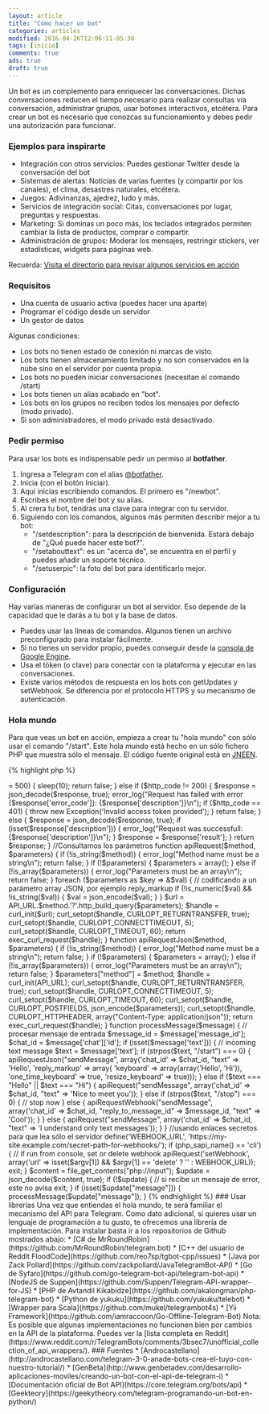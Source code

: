 ```yaml
---
layout: article
title: "Cómo hacer un bot"
categories: articles
modified: 2016-04-26T12:06:11-05:30
tags: [inicio]
comments: true
ads: true
draft: true
---
```


Un bot es un complemento para enriquecer las conversaciones. Dichas conversaciones reducen el tiempo necesario para realizar consultas vía conversación, administrar grupos, usar botones interactivos, etcétera.
Para crear un bot es necesario que conozcas su funcionamiento y debes pedir una autorización para funcionar.

### Ejemplos para inspirarte

* Integración con otros servicios: Puedes gestionar Twitter desde la conversación del bot
* Sistemas de alertas: Noticias de varias fuentes (y compartir por los canales), el clima, desastres naturales, etcétera.
* Juegos: Adivinanzas, ajedrez, ludo y más. 
* Servicios de integración social: Citas, conversaciones por lugar, preguntas y respuestas.
* Marketing: Si dominas un poco más, los teclados integrados permiten cambiar la lista de productos, comprar o compartir.
* Administración de grupos: Moderar los mensajes, restringir stickers, ver estadísticas, widgets para páginas web.

Recuerda: [Visita el directorio para revisar algunos servicios en acción](http://niaj-scio.github.io/directorio)

### Requisitos

* Una cuenta de usuario activa (puedes hacer una aparte)
* Programar el código desde un servidor
* Un gestor de datos

Algunas condiciones:

* Los bots no tienen estado de conexión ni marcas de visto.
* Los bots tienen almacenamiento limitado y no son conservados en la nube sino en el servidor por cuenta propia.
* Los bots no pueden iniciar conversaciones (necesitan el comando /start)
* Los bots tienen un alias acabado en "bot".
* Los bots en los grupos no reciben todos los mensajes por defecto (modo privado).
* Si son administradores, el modo privado está desactivado.

### Pedir permiso

Para usar los bots es indispensable pedir un permiso al **botfather**.

1. Ingresa a Telegram con el alias [@botfather](http://telegram.me/botfather).
2. Inicia (con el botón Iniciar).
3. Aquí inicias escribiendo comandos. El primero es "/newbot".
4. Escribes el nombre del bot y su alias.
5. Al crera tu bot, tendrás una clave para integrar con tu servidor.
6. Siguiendo con los comandos, algunos más permiten describir mejor a tu bot:
	* "/setdescription": para la descripción de bienvenida. Estará debajo de "¿Qué puede hacer este bot?".
	* "/setabouttext": es un "acerca de", se encuentra en el perfil y puedes añadir un soporte técnico.
	* "/setuserpic": la foto del bot para identificarlo mejor.

### Configuración

Hay varias maneras de configurar un bot al servidor. Eso depende de la capacidad que le darás a tu bot y la base de datos.

* Puedes usar las líneas de comandos. Algunos tienen un archivo preconfigurado para instalar fácilmente.
* Si no tienes un servidor propio, puedes conseguir desde la [consola de Google Engine](https://console.developers.google.com/project).
* Usa el tóken (o clave) para conectar con la plataforma y ejecutar en las conversaciones.
* Existe varios métodos de respuesta en los bots con getUpdates y setWebhook. Se diferencia por el protocolo HTTPS y su mecanismo de autenticación.

### Hola mundo

Para que veas un bot en acción, empieza a crear tu "hola mundo" con sólo usar el comando "/start". Este hola mundo está hecho en un sólo fichero PHP que muestra sólo el mensaje. El código fuente original está en [JNEEN](http://rouge.jneen.net/pastes/ZDJw).

{% highlight php %}
<?php

//Definimos el tocken y la url de Telegram
define('BOT_TOKEN', '12345678:replace-me-with-real-token');
define('API_URL', 'https://api.telegram.org/bot'.BOT_TOKEN.'/');

//Hacemos una consulta Webhook
function apiRequestWebhook($method, $parameters) {
  if (!is_string($method)) {
    error_log("Method name must be a string\n");
    return false;
  }

  //Añadimos los parámetros
  if (!$parameters) {
    $parameters = array();
  } else if (!is_array($parameters)) {
    error_log("Parameters must be an array\n");
    return false;
  }

  $parameters["method"] = $method;

  header("Content-Type: application/json");
  echo json_encode($parameters);
  return true;
}

function exec_curl_request($handle) {
  $response = curl_exec($handle);

  if ($response === false) {
    $errno = curl_errno($handle);
    $error = curl_error($handle);
    error_log("Curl returned error $errno: $error\n");
    curl_close($handle);
    return false;
  }

  $http_code = intval(curl_getinfo($handle, CURLINFO_HTTP_CODE));
  curl_close($handle);

  //Definimos un error 500 para evitar denegación de acceso
  if ($http_code >= 500) {
    sleep(10);
    return false;
  } else if ($http_code != 200) {
    $response = json_decode($response, true);
    error_log("Request has failed with error {$response['error_code']}: {$response['description']}\n");
    if ($http_code == 401) {
      throw new Exception('Invalid access token provided');
    }
    return false;
  } else {
    $response = json_decode($response, true);
    if (isset($response['description'])) {
      error_log("Request was successfull: {$response['description']}\n");
    }
    $response = $response['result'];
  }

  return $response;
}

//Consultamos los parámetros
function apiRequest($method, $parameters) {
  if (!is_string($method)) {
    error_log("Method name must be a string\n");
    return false;
  }

  if (!$parameters) {
    $parameters = array();
  } else if (!is_array($parameters)) {
    error_log("Parameters must be an array\n");
    return false;
  }

  foreach ($parameters as $key => &$val) {
    // codificando a un parámetro array JSON, por ejemplo reply_markup
    if (!is_numeric($val) && !is_string($val)) {
      $val = json_encode($val);
    }
  }
  $url = API_URL.$method.'?'.http_build_query($parameters);

  $handle = curl_init($url);
  curl_setopt($handle, CURLOPT_RETURNTRANSFER, true);
  curl_setopt($handle, CURLOPT_CONNECTTIMEOUT, 5);
  curl_setopt($handle, CURLOPT_TIMEOUT, 60);

  return exec_curl_request($handle);
}

function apiRequestJson($method, $parameters) {
  if (!is_string($method)) {
    error_log("Method name must be a string\n");
    return false;
  }

  if (!$parameters) {
    $parameters = array();
  } else if (!is_array($parameters)) {
    error_log("Parameters must be an array\n");
    return false;
  }

  $parameters["method"] = $method;

  $handle = curl_init(API_URL);
  curl_setopt($handle, CURLOPT_RETURNTRANSFER, true);
  curl_setopt($handle, CURLOPT_CONNECTTIMEOUT, 5);
  curl_setopt($handle, CURLOPT_TIMEOUT, 60);
  curl_setopt($handle, CURLOPT_POSTFIELDS, json_encode($parameters));
  curl_setopt($handle, CURLOPT_HTTPHEADER, array("Content-Type: application/json"));

  return exec_curl_request($handle);
}

function processMessage($message) {
  // procesar mensaje de entrada
  $message_id = $message['message_id'];
  $chat_id = $message['chat']['id'];
  if (isset($message['text'])) {
    // incoming text message
    $text = $message['text'];

    if (strpos($text, "/start") === 0) {
      apiRequestJson("sendMessage", array('chat_id' => $chat_id, "text" => 'Hello', 'reply_markup' => array(
        'keyboard' => array(array('Hello', 'Hi')),
        'one_time_keyboard' => true,
        'resize_keyboard' => true)));
    } else if ($text === "Hello" || $text === "Hi") {
      apiRequest("sendMessage", array('chat_id' => $chat_id, "text" => 'Nice to meet you'));
    } else if (strpos($text, "/stop") === 0) {
      // stop now
    } else {
      apiRequestWebhook("sendMessage", array('chat_id' => $chat_id, "reply_to_message_id" => $message_id, "text" => 'Cool'));
    }
  } else {
    apiRequest("sendMessage", array('chat_id' => $chat_id, "text" => 'I understand only text messages'));
  }
}

//usando enlaces secretos para que lea sólo el servidor
define('WEBHOOK_URL', 'https://my-site.example.com/secret-path-for-webhooks/');

if (php_sapi_name() == 'cli') {
  // if run from console, set or delete webhook
  apiRequest('setWebhook', array('url' => isset($argv[1]) && $argv[1] == 'delete' ? '' : WEBHOOK_URL));
  exit;
}

$content = file_get_contents("php://input");
$update = json_decode($content, true);

if (!$update) {
  // si recibe un mensaje de error, este no avisa
  exit;
}

if (isset($update["message"])) {
  processMessage($update["message"]);
}
{% endhighlight %}

### Usar librerías

Una vez que entiendas el hola mundo, te será familiar el mecanismo del API para Telegram. Como dato adicional, si quieres usar un lenguaje de programación a tu gusto, te ofrecemos una librería de implementación. Para instalar basta ir a los repositorios de Github mostrados abajo:

* [C# de MrRoundRobin](https://github.com/MrRoundRobin/telegram.bot)
* [C++ del usuario de Reddit FloodCode](https://github.com/reo7sp/tgbot-cpp/issues) 
* [Java por Zack Pollard](https://github.com/zackpollard/JavaTelegramBot-API)
* [Go de Syfaro](https://github.com/go-telegram-bot-api/telegram-bot-api)
* [NodeJS de Suppen](https://github.com/Suppen/Telegram-API-wrapper-for-JS)
* [PHP de Avtandil Kikabidze](https://github.com/akalongman/php-telegram-bot)
* [Python de yukuku](https://github.com/yukuku/telebot)
* [Wrapper para Scala](https://github.com/mukel/telegrambot4s)
* [Yii Framework](https://github.com/iamraccoon/Go-Offline-Telegram-Bot)

Nota: Es posible que algunas implementaciones no funcionen bien por cambios en la API de la plataforma. Puedes ver la [lista completa en Reddit](https://www.reddit.com/r/TelegramBots/comments/3bsec7/unofficial_collection_of_api_wrappers/).

### Fuentes

* [Androcastellano](http://androcastellano.com/telegram-3-0-anade-bots-crea-el-tuyo-con-nuestro-tutorial/)
* [GenBeta](http://www.genbetadev.com/desarrollo-aplicaciones-moviles/creando-un-bot-con-el-api-de-telegram-i)
* [Documentación oficial de Bot API](https://core.telegram.org/bots/api)
* [Geekteory](https://geekytheory.com/telegram-programando-un-bot-en-python/)